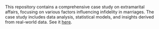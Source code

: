 This repository contains a comprehensive case study on extramarital affairs, focusing on various factors influencing infidelity in marriages. The case study includes data analysis, statistical models, and insights derived from real-world data. See it [here](https://nasor2.github.io/study_case_cheating/).
